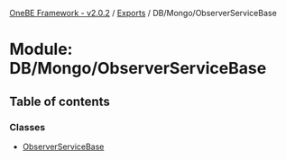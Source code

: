 [OneBE Framework - v2.0.2](../README.md) / [Exports](../modules.md) / DB/Mongo/ObserverServiceBase

# Module: DB/Mongo/ObserverServiceBase

## Table of contents

### Classes

- [ObserverServiceBase](../classes/DB_Mongo_ObserverServiceBase.ObserverServiceBase.md)
